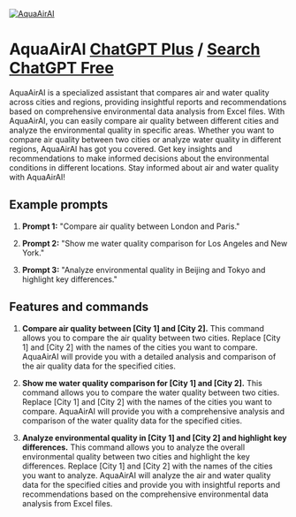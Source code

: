 
[![AquaAirAI](https://files.oaiusercontent.com/file-QB20C4k81bDMBO6GsTZSQyJL?se=2123-10-18T21%3A04%3A44Z&sp=r&sv=2021-08-06&sr=b&rscc=max-age%3D31536000%2C%20immutable&rscd=attachment%3B%20filename%3D0534a89c-ee4f-4c06-abfe-503575988e1b.png&sig=%2BtD1NtH9wHrIyps4ZVQLcf0FKuE3vo71KyVLevAR9yE%3D)](https://chat.openai.com/g/g-Lqz4ckniy-aquaairai)

# AquaAirAI [ChatGPT Plus](https://chat.openai.com/g/g-Lqz4ckniy-aquaairai) / [Search ChatGPT Free](https://gptcall.net/index.html#/?search=AquaAirAI)

AquaAirAI is a specialized assistant that compares air and water quality across cities and regions, providing insightful reports and recommendations based on comprehensive environmental data analysis from Excel files. With AquaAirAI, you can easily compare air quality between different cities and analyze the environmental quality in specific areas. Whether you want to compare air quality between two cities or analyze water quality in different regions, AquaAirAI has got you covered. Get key insights and recommendations to make informed decisions about the environmental conditions in different locations. Stay informed about air and water quality with AquaAirAI!

## Example prompts

1. **Prompt 1:** "Compare air quality between London and Paris."

2. **Prompt 2:** "Show me water quality comparison for Los Angeles and New York."

3. **Prompt 3:** "Analyze environmental quality in Beijing and Tokyo and highlight key differences."

## Features and commands

1. **Compare air quality between [City 1] and [City 2].**
This command allows you to compare the air quality between two cities. Replace [City 1] and [City 2] with the names of the cities you want to compare. AquaAirAI will provide you with a detailed analysis and comparison of the air quality data for the specified cities.

2. **Show me water quality comparison for [City 1] and [City 2].**
This command allows you to compare the water quality between two cities. Replace [City 1] and [City 2] with the names of the cities you want to compare. AquaAirAI will provide you with a comprehensive analysis and comparison of the water quality data for the specified cities.

3. **Analyze environmental quality in [City 1] and [City 2] and highlight key differences.**
This command allows you to analyze the overall environmental quality between two cities and highlight the key differences. Replace [City 1] and [City 2] with the names of the cities you want to analyze. AquaAirAI will analyze the air and water quality data for the specified cities and provide you with insightful reports and recommendations based on the comprehensive environmental data analysis from Excel files.


